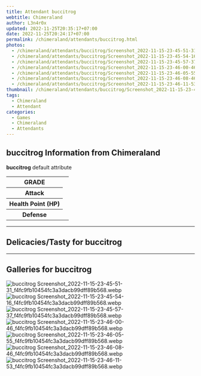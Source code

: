 ```yaml
---
title: Attendant buccitrog
webtitle: Chimeraland
author: L3n4r0x
updated: 2022-11-25T20:35:17+07:00
date: 2022-11-25T20:24:17+07:00
permalink: /chimeraland/attendants/buccitrog.html
photos:
  - /chimeraland/attendants/buccitrog/Screenshot_2022-11-15-23-45-51-31_f4fc9fb10454fc3a3dacb99dff89b568.webp
  - /chimeraland/attendants/buccitrog/Screenshot_2022-11-15-23-45-54-16_f4fc9fb10454fc3a3dacb99dff89b568.webp
  - /chimeraland/attendants/buccitrog/Screenshot_2022-11-15-23-45-57-37_f4fc9fb10454fc3a3dacb99dff89b568.webp
  - /chimeraland/attendants/buccitrog/Screenshot_2022-11-15-23-46-00-46_f4fc9fb10454fc3a3dacb99dff89b568.webp
  - /chimeraland/attendants/buccitrog/Screenshot_2022-11-15-23-46-05-55_f4fc9fb10454fc3a3dacb99dff89b568.webp
  - /chimeraland/attendants/buccitrog/Screenshot_2022-11-15-23-46-08-46_f4fc9fb10454fc3a3dacb99dff89b568.webp
  - /chimeraland/attendants/buccitrog/Screenshot_2022-11-15-23-46-11-53_f4fc9fb10454fc3a3dacb99dff89b568.webp
thumbnail: /chimeraland/attendants/buccitrog/Screenshot_2022-11-15-23-45-51-31_f4fc9fb10454fc3a3dacb99dff89b568.webp
tags:
  - Chimeraland
  - Attendant
categories:
  - Games
  - Chimeraland
  - Attendants
---
```


<section id="bootstrap-wrapper"><link rel="stylesheet" href="https://cdn.statically.io/gh/dimaslanjaka/Web-Manajemen/40ac3225/css/bootstrap-4.5-wrapper.css"/><h2>buccitrog Information from Chimeraland</h2><p><b>buccitrog</b> default attribute <table><tr><th>GRADE</th><td></td></tr><tr><th>Attack</th><td></td></tr><tr><th>Health Point (HP)</th><td></td></tr><tr><th>Defense</th><td></td></tr></table></p><hr/><h2>Delicacies/Tasty for buccitrog</h2><hr/><div id="gallery"><h2>Galleries for buccitrog</h2><div class="row"><div class="col-lg-6 col-12"><img src="/chimeraland/attendants/buccitrog/Screenshot_2022-11-15-23-45-51-31_f4fc9fb10454fc3a3dacb99dff89b568.webp" alt="buccitrog Screenshot_2022-11-15-23-45-51-31_f4fc9fb10454fc3a3dacb99dff89b568.webp"/></div><div class="col-lg-6 col-12"><img src="/chimeraland/attendants/buccitrog/Screenshot_2022-11-15-23-45-54-16_f4fc9fb10454fc3a3dacb99dff89b568.webp" alt="buccitrog Screenshot_2022-11-15-23-45-54-16_f4fc9fb10454fc3a3dacb99dff89b568.webp"/></div><div class="col-lg-6 col-12"><img src="/chimeraland/attendants/buccitrog/Screenshot_2022-11-15-23-45-57-37_f4fc9fb10454fc3a3dacb99dff89b568.webp" alt="buccitrog Screenshot_2022-11-15-23-45-57-37_f4fc9fb10454fc3a3dacb99dff89b568.webp"/></div><div class="col-lg-6 col-12"><img src="/chimeraland/attendants/buccitrog/Screenshot_2022-11-15-23-46-00-46_f4fc9fb10454fc3a3dacb99dff89b568.webp" alt="buccitrog Screenshot_2022-11-15-23-46-00-46_f4fc9fb10454fc3a3dacb99dff89b568.webp"/></div><div class="col-lg-6 col-12"><img src="/chimeraland/attendants/buccitrog/Screenshot_2022-11-15-23-46-05-55_f4fc9fb10454fc3a3dacb99dff89b568.webp" alt="buccitrog Screenshot_2022-11-15-23-46-05-55_f4fc9fb10454fc3a3dacb99dff89b568.webp"/></div><div class="col-lg-6 col-12"><img src="/chimeraland/attendants/buccitrog/Screenshot_2022-11-15-23-46-08-46_f4fc9fb10454fc3a3dacb99dff89b568.webp" alt="buccitrog Screenshot_2022-11-15-23-46-08-46_f4fc9fb10454fc3a3dacb99dff89b568.webp"/></div><div class="col-lg-6 col-12"><img src="/chimeraland/attendants/buccitrog/Screenshot_2022-11-15-23-46-11-53_f4fc9fb10454fc3a3dacb99dff89b568.webp" alt="buccitrog Screenshot_2022-11-15-23-46-11-53_f4fc9fb10454fc3a3dacb99dff89b568.webp"/></div></div></div></section>